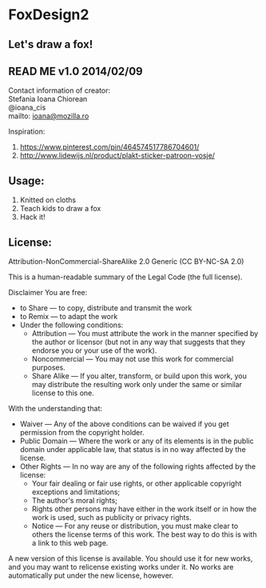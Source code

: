FoxDesign2
==========

Let's draw a fox!
-------------------------------------------------
READ ME  v1.0  2014/02/09
-------------------------------------------------

Contact information of creator:<br>
Stefania Ioana Chiorean<br>
@ioana_cis<br>
mailto: ioana@mozilla.ro

Inspiration: 
1. https://www.pinterest.com/pin/464574517786704601/
2. http://www.lidewijs.nl/product/plakt-sticker-patroon-vosje/ 

Usage:
-----------------------------------------------
1. Knitted on cloths
2. Teach kids to draw a fox 
3. Hack it!

License:
-------------------------------------------------
Attribution-NonCommercial-ShareAlike 2.0 Generic (CC BY-NC-SA 2.0)

This is a human-readable summary of the Legal Code (the full license).

Disclaimer
You are free:
* to Share — to copy, distribute and transmit the work
* to Remix — to adapt the work
* Under the following conditions:
  * Attribution — You must attribute the work in the manner specified by the author or licensor (but not in any way that suggests that they endorse you or your use of the work). 
  * Noncommercial — You may not use this work for commercial purposes.
  * Share Alike — If you alter, transform, or build upon this work, you may distribute the resulting work only under the same or similar license to this one. 

With the understanding that:
* Waiver — Any of the above conditions can be waived if you get permission from the copyright holder.
* Public Domain — Where the work or any of its elements is in the public domain under applicable law, that status is in no way affected by the license.
* Other Rights — In no way are any of the following rights affected by the license:
  * Your fair dealing or fair use rights, or other applicable copyright exceptions and limitations;
  * The author's moral rights;
  * Rights other persons may have either in the work itself or in how the work is used, such as publicity or privacy rights.
  * Notice — For any reuse or distribution, you must make clear to others the license terms of this work. The best way to do this is with a link to this web page.

A new version of this license is available. You should use it for new works, and you may want to relicense existing works under it. No works are automatically put under the new license, however.
